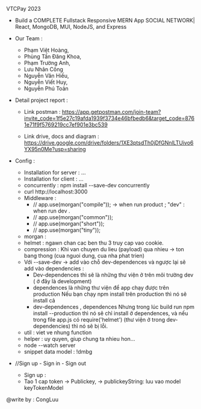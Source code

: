 VTCPay 2023

- Build a COMPLETE Fullstack Responsive MERN App SOCIAL NETWORK| React, MongoDB, MUI, NodeJS, and Express

- Our Team :

  - Phạm Việt Hoàng,
  - Phùng Tấn Đăng Khoa,
  - Phạm Trường Anh,
  - Lưu Nhân Công
  - Nguyễn Văn Hiếu,
  - Nguyễn Viết Huy,
  - Nguyễn Phú Toản

- Detail project report :

  - Link postman : https://app.getpostman.com/join-team?invite_code=1f5e27c19afda1939f3734e46bfbedb6&target_code=8761e71f9f5769219cc7ef901e3bc539

  - Link drive, docs and diagram : https://drive.google.com/drive/folders/1XE3ptsdTh0jDfGNnlLTUivo6YX95n0Me?usp=sharing

- Config :

  - Installation for server : ...
  - Installation for client : ...
  - concurrently : npm install --save-dev concurrently
  - curl http://localhost:3000
  - Middleware :
    - // app.use(morgan("compile")); -> when run product ; "dev" : when run dev .
    - // app.use(morgan("common"));
    - // app.use(morgan("short"));
    - // app.use(morgan("tiny"));
  - morgan :
  - helmet : ngawn chan cac ben thu 3 truy cap vao cookie.
  - compression : Khi van chuyen du lieu (payload) qua nhieu -> ton bang thong (cua nguoi dung, cua nha phat trien)
  - Với --save-dev -> add vào chỗ dev-dependences và ngược lại sẽ add vào dependencies :
    - Dev-dependences thì sẽ là những thư viện ở trên môi trường dev ( ở đây là development)
    - dependences là những thư viện để app chạy được trên production
      Nếu bạn chạy npm install trên production thì nó sẽ install cả
    - dev-dependences , dependences
      Nhưng trong lúc build run npm install --production thì nó sẽ chỉ install ở dependences, và nếu trong file app.js có require('helmet') (thư viện ở trong dev-dependencies) thì nó sẽ bị lỗi.
  - util : viet ve nhung function
  - helper : uy quyen, giup chung ta nhieu hon...
  - node --watch server
  - snippet data model : !dmbg

- //Sign up - Sign in - Sign out
  - Sign up :
  - Tao 1 cap token -> Publickey, -> publickeyString: luu vao model keyTokenModel

@write by : CongLuu
